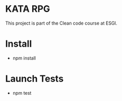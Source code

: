 # KATA RPG

This project is part of the Clean code course at ESGI. 


# Install

- npm install

# Launch Tests

- npm test 
